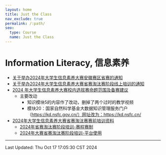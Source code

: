 ```yaml
---
layout: home
title: Just the Class
nav_exclude: true
permalink: /:path/
seo:
  type: Course
  name: Just the Class
---
```


# Information Literacy, 信息素养

- [关于举办2024年大学生信息素养大赛安徽赛区省赛的通知](./assets/关于举办2024年大学生信息素养大赛省赛淘汰赛阶段线上培训的通知.pdf)
- [关于举办2024年大学生信息素养大赛省赛淘汰赛阶段线上培训的通知](./assets/关于举办2024年大学生信息素养大赛省赛淘汰赛阶段线上培训的通知.pdf)
- [2024 年大学生信息素养大赛校内选拔赛命题范围及备赛建议](assets/2024年版命题范围及备赛建议（10.8终版）.pdf)
	- 主要改动
		- 知识模块5的内容作了改动，删掉了两个过时的教学视频
		- 模块20：国家自然科学基金大数据知识管理服务门户（https://kd.nsfc.gov.cn/）网址改为：https://kd.nsfc.cn/
- [2024年大学生信息素养大赛省赛淘汰赛赛前培训资料](https://csc.xxsuyang.com/match/info?id=4d577cc3-d66f-4b07-afcc-11dd1aa4af08&type=1)
	- [2024年省赛淘汰赛阶段培训-赛程赛制](https://static.zxhnzq.com/zsjs/prod/file/0DFFAC507AE62107FF90A4E9C875B886.pdf "2024年省赛淘汰赛阶段培训-赛程赛制.pdf")
	- [2024年大赛省赛淘汰赛阶段培训-平台使用](https://static.zxhnzq.com/zsjs/prod/file/46B03AA2BA352F513EA9D13CAE2443F6.pdf "2024年大赛省赛淘汰赛阶段培训-平台使用.pdf")

---

Last Updated: Thu Oct 17 17:05:30 CST 2024



